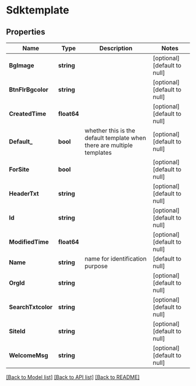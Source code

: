 # Sdktemplate

## Properties
Name | Type | Description | Notes
------------ | ------------- | ------------- | -------------
**BgImage** | **string** |  | [optional] [default to null]
**BtnFlrBgcolor** | **string** |  | [optional] [default to null]
**CreatedTime** | **float64** |  | [optional] [default to null]
**Default_** | **bool** | whether this is the default template when there are multiple templates | [optional] [default to null]
**ForSite** | **bool** |  | [optional] [default to null]
**HeaderTxt** | **string** |  | [optional] [default to null]
**Id** | **string** |  | [optional] [default to null]
**ModifiedTime** | **float64** |  | [optional] [default to null]
**Name** | **string** | name for identification purpose | [default to null]
**OrgId** | **string** |  | [optional] [default to null]
**SearchTxtcolor** | **string** |  | [optional] [default to null]
**SiteId** | **string** |  | [optional] [default to null]
**WelcomeMsg** | **string** |  | [optional] [default to null]

[[Back to Model list]](../README.md#documentation-for-models) [[Back to API list]](../README.md#documentation-for-api-endpoints) [[Back to README]](../README.md)

